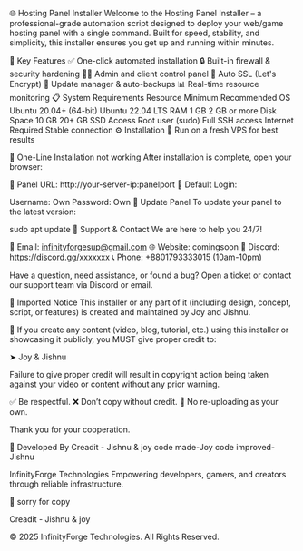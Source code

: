 🌐 Hosting Panel Installer
Welcome to the Hosting Panel Installer – a professional-grade automation script designed to deploy your web/game hosting panel with a single command. Built for speed, stability, and simplicity, this installer ensures you get up and running within minutes.

🚀 Key Features
✅ One-click automated installation
🔒 Built-in firewall & security hardening
👨‍💻 Admin and client control panel
🧾 Auto SSL (Let's Encrypt)
🔁 Update manager & auto-backups
📊 Real-time resource monitoring
📋 System Requirements
Resource	Minimum	Recommended
OS	Ubuntu 20.04+ (64-bit)	Ubuntu 22.04 LTS
RAM	1 GB	2 GB or more
Disk Space	10 GB	20+ GB SSD
Access	Root user (sudo)	Full SSH access
Internet	Required	Stable connection
⚙️ Installation
🧪 Run on a fresh VPS for best results

🔧 One-Line Installation
not working
After installation is complete, open your browser:

🔗 Panel URL: http://your-server-ip:panelport
🔐 Default Login:

Username: Own
Password: Own
🔄 Update Panel
To update your panel to the latest version:

sudo apt update
🛟 Support & Contact
We are here to help you 24/7!

📧 Email: infinityforgesup@gmail.com
🌐 Website: comingsoon
💬 Discord: https://discord.gg/xxxxxxx
📞 Phone: +8801793333015 (10am-10pm)

Have a question, need assistance, or found a bug?
Open a ticket or contact our support team via Discord or email.

📢 Imported Notice
This installer or any part of it (including design, concept, script, or features) is created and maintained by Joy and Jishnu.

🎥 If you create any content (video, blog, tutorial, etc.) using this installer or showcasing it publicly, you MUST give proper credit to:

➤ Joy & Jishnu

Failure to give proper credit will result in copyright action being taken against your video or content without any prior warning.

✅ Be respectful.
❌ Don’t copy without credit.
🚫 No re-uploading as your own.

Thank you for your cooperation.

👑 Developed By
Creadit - Jishnu & joy code made-Joy code improved-Jishnu

InfinityForge Technologies
Empowering developers, gamers, and creators through reliable infrastructure.

🔗 sorry for copy

Creadit - Jishnu & joy

© 2025 InfinityForge Technologies. All Rights Reserved.
